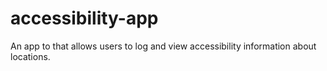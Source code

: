 # accessibility-app

An app to that allows users to log and view accessibility information about locations.
